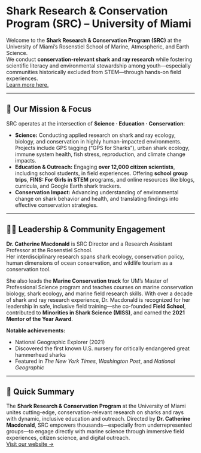 # Shark Research & Conservation Program (SRC) – University of Miami

Welcome to the **Shark Research & Conservation Program (SRC)** at the University of Miami’s Rosenstiel School of Marine, Atmospheric, and Earth Science.  
We conduct **conservation-relevant shark and ray research** while fostering scientific literacy and environmental stewardship among youth—especially communities historically excluded from STEM—through hands-on field experiences.  
[Learn more here.](https://sharkresearch.earth.miami.edu/about/a-model-for-change/)

---

## 🌊 Our Mission & Focus

SRC operates at the intersection of **Science · Education · Conservation**:

- **Science:** Conducting applied research on shark and ray ecology, biology, and conservation in highly human-impacted environments. Projects include GPS tagging (“GPS for Sharks”), urban shark ecology, immune system health, fish stress, reproduction, and climate change impacts.  
- **Education & Outreach:** Engaging **over 12,000 citizen scientists**, including school students, in field experiences. Offering **school group trips**, **FINS: For Girls in STEM** programs, and online resources like blogs, curricula, and Google Earth shark trackers.  
- **Conservation Impact:** Advancing understanding of environmental change on shark behavior and health, and translating findings into effective conservation strategies.

---

## 👩‍🔬 Leadership & Community Engagement

**Dr. Catherine Macdonald** is SRC Director and a Research Assistant Professor at the Rosenstiel School.  
Her interdisciplinary research spans shark ecology, conservation policy, human dimensions of ocean conservation, and wildlife tourism as a conservation tool.

She also leads the **Marine Conservation track** for UM’s Master of Professional Science program and teaches courses on marine conservation biology, shark ecology, and marine field research skills. With over a decade of shark and ray research experience, Dr. Macdonald is recognized for her leadership in safe, inclusive field training—she co-founded **Field School**, contributed to **Minorities in Shark Science (MISS)**, and earned the **2021 Mentor of the Year Award**.

**Notable achievements:**
- National Geographic Explorer (2021)  
- Discovered the first known U.S. nursery for critically endangered great hammerhead sharks  
- Featured in *The New York Times*, *Washington Post*, and *National Geographic*

---

## 📌 Quick Summary

The **Shark Research & Conservation Program** at the University of Miami unites cutting-edge, conservation-relevant research on sharks and rays with dynamic, inclusive education and outreach. Directed by **Dr. Catherine Macdonald**, SRC empowers thousands—especially from underrepresented groups—to engage directly with marine science through immersive field experiences, citizen science, and digital outreach.  
[Visit our website →](https://sharkresearch.earth.miami.edu/)
